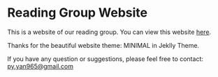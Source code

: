 # Reading Group Website

This is a website of our reading group. You can view this website [here](rg-elos.github.io).

Thanks for the beautiful website theme: MINIMAL in Jeklly Theme.

If you have any question or suggestions, please feel free to contact: [py.yan965@gmail.com](mailto:py.yan965@gmail.com)